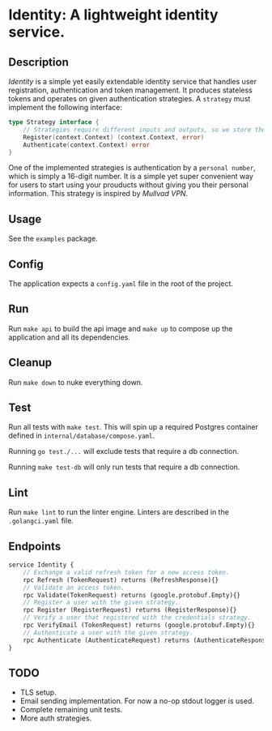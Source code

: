 # Identity: A lightweight identity service.

## Description

*Identity* is a simple yet easily extendable identity service that handles user registration, authentication and token management.
It produces stateless tokens and operates on given authentication strategies.
A `strategy` must implement the following interface:

```go
type Strategy interface {
	// Strategies require different inputs and outputs, so we store them in contexts.
	Register(context.Context) (context.Context, error)
	Authenticate(context.Context) error
}
```
One of the implemented strategies is authentication by a `personal number`, which is simply a 16-digit number.
It is a simple yet super convenient way for users to start using your prouducts without giving you their personal information.
This strategy is inspired by *Mullvad VPN*.

## Usage

See the `examples` package.

## Config

The application expects a `config.yaml` file in the root of the project.

## Run

Run `make api` to build the api image and `make up` to compose up the application and all its dependencies.


## Cleanup

Run `make down` to nuke everything down.


## Test

Run all tests with `make test`. This will spin up a required Postgres container defined in `internal/database/compose.yaml`. 

Running `go test./...` will exclude tests that require a db connection.


Running `make test-db` will only run tests that require a db connection.


## Lint

Run `make lint` to run the linter engine. Linters are described in the `.golangci.yaml` file.


## Endpoints

```proto
service Identity {
    // Exchange a valid refresh token for a new access token.
    rpc Refresh (TokenRequest) returns (RefreshResponse){}
    // Validate an access token.
    rpc Validate(TokenRequest) returns (google.protobuf.Empty){}
    // Register a user with the given strategy.
    rpc Register (RegisterRequest) returns (RegisterResponse){}
    // Verify a user that registered with the credentials strategy.
    rpc VerifyEmail (TokenRequest) returns (google.protobuf.Empty){}
    // Authenticate a user with the given strategy.
    rpc Authenticate (AuthenticateRequest) returns (AuthenticateResponse){}
}
```

## TODO
* TLS setup.
* Email sending implementation. For now a no-op stdout logger is used.
* Complete remaining unit tests.
* More auth strategies.
